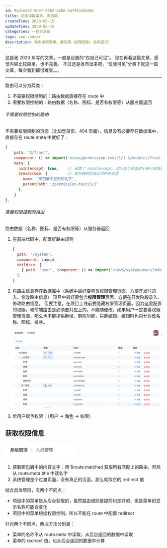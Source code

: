 ```yaml
---
id: 9ad1ee52-9be7-4682-a2b8-ea79fa35b68c
title: 动态读取菜单、面包屑
createTime: 2020-06-15
updateTime: 2020-06-15
categories: 一些方法论
tags: vue-router
description: 动态读取菜单、面包屑（权限控制、名称显示）
---
```


这是我 2020 年写的文章，一直是设置的“仅自己可见”。
现在再看这篇文章，感觉内容比较简单，也不完善。
不过还是发布出来吧，“仅我可见”分类下就这一篇文章，每次看到都很难受。。。

---

路由可以分为两类：

1. 不需要权限控制的：路由数据直接存在 route 中
2. 需要权限控制的：路由数据（名称、图标、是否有权限等）从服务器返回

###### 不需要权限控制的路由

不需要权限控制的页面（比如登录页、404 页面），信息没有必要存在数据库中，直接存在 route.meta 中就好了：

```js
{
	path: '2/frost',
	component: () => import('views/permission-test/1/1-2/modules/frost'),
	meta: {
	  noIntercept: true,	// 设置了 noIntercept，访问这个页面时不进行权限验证
	  breadcrumb: { 		// 面包屑的信息必须存在这里
	  	name: "面包屑中显示的名字",
	  	parentPath: '/permission-test/1/2'
	  },
	}
},
```

###### 需要权限控制的路由

路由数据（名称、图标、是否有权限等）从服务器返回

1. 在前端代码中，配置好路由规则
   ```js
   {
     path: "/system",
     component: Layout,
     children: [
       { path: 'user', component: () => import('views/system/user/index') },
     ]
   }
   ```
2. 将路由信息存在数据库中（系统中最好要包含权限管理页面，方便开发时录入、修改路由信息）
   项目中最好要包含**权限管理**页面，方便在开发阶段录入、修改路由信息。
   但要注意，在项目上线前要隐藏权限管理页面。因为这里配置的权限，和前端路由是必须要对应上的，不能随便改。如果用户一定要看权限管理页面，那么也不能提供新增、删除功能，只能编辑，编辑时也只允许改名称、图标、排序。

   ![在这里插入图片描述](../post-assets/b84abcec-a16c-4563-a3f7-1682b2bd5de2.png)

3. 给用户赋予权限：（用户 -> 角色 -> 权限）

## 获取权限信息

![在这里插入图片描述](../post-assets/200f548d-031f-456a-9aa3-34ab8a656d1c.png)

1. 获取面包屑中的内容文字：用 $route.matched 获取所有匹配上的路由。然后从 route.meta.title 中读名字
2. 系统管理是个过渡页面，没有真正的页面，那么就取它的 redirect 值

结合具体项目，有两个不同点：

- 项目中的菜单是从后台获取的，虽然路由规则是提前约定好的，但是菜单的显示名称可能会变化
- 项目中的菜单根据权限控制。所以不能在 route 中配置 redirect

针对两个不同点，解决方法分别是：

- 菜单的名称不从 route.meta 中读取，从后台返回的数据中读取
- 菜单的 redirect 值，也从后台返回的数据中计算
